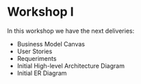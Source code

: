# Workshop I

In this workshop we have the next deliveries:

- Business Model Canvas
- User Stories
- Requeriments
- Initial High-level Architecture Diagram
- Initial ER Diagram
